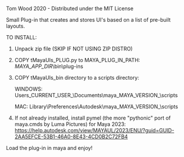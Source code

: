 Tom Wood 2020 - Distributed under the MIT License

Small Plug-in that creates and stores UI's based on a list of pre-built layouts.

TO INSTALL:
1. Unpack zip file (SKIP IF NOT USING ZIP DISTRO)

2. COPY tMayaUIs_PLUG.py to MAYA_PLUG_IN_PATH:
	_MAYA_APP_DIR_\bin\plug-ins

3. COPY tMayaUIs_bin directory to a scripts directory:

	WINDOWS:
	Users\_CURRENT_USER_\Documents\maya\_MAYA_VERSION_\scripts

	MAC:
	Library\Preferences\Autodesk\maya\_MAYA_VERSION_\scripts
	
4. If not already installed, install pymel (the more "pythonic" port of maya.cmds by Luma Pictures)
	for Maya 2023: https://help.autodesk.com/view/MAYAUL/2023/ENU/?guid=GUID-2AA5EFCE-53B1-46A0-8E43-4CD0B2C72FB4

Load the plug-in in maya and enjoy!
